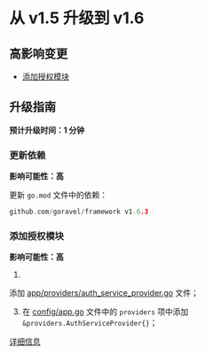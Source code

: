 # 从 v1.5 升级到 v1.6

## 高影响变更

- [添加授权模块](#add-authorization-module)

## 升级指南

**预计升级时间：1 分钟**

### 更新依赖

**影响可能性：高**

更新 `go.mod` 文件中的依赖：

```go
github.com/goravel/framework v1.6.3
```

### 添加授权模块

**影响可能性：高**

1.

添加 [app/providers/auth_service_provider.go](https://github.com/goravel/goravel/blob/v1.6.0/app/providers/auth_service_provider.go) 文件；

3. 在 [config/app.go](https://github.com/goravel/goravel/blob/v1.6.0/config/app.go) 文件中的 `providers` 项中添加 `&providers.AuthServiceProvider{}`；

[详细信息](../security/authorization)
